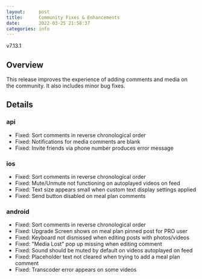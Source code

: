 ```yaml
---
layout:     post
title:      Community Fixes & Enhancements
date:       2022-03-25 21:58:37
categories: info
---
```


v7.13.1

## Overview
This release improves the experience of adding comments and media on the community. It also includes minor bug fixes.

## Details
### api
* Fixed: Sort comments in reverse chronological order
* Fixed: Notifications for media comments are blank
* Fixed: Invite friends via phone number produces error message

### ios
* Fixed: Sort comments in reverse chronological order
* Fixed: Mute/Unmute not functioning on autoplayed videos on feed
* Fixed: Text size appears small when custom text display settings applied
* Fixed: Send button disabled on meal plan comments

### android
* Fixed: Sort comments in reverse chronological order
* Fixed: Upgrade Screen shows on meal plan pinned post for PRO user
* Fixed: Keyboard not dismissed when editing posts with photos/videos
* Fixed: "Media Lost" pop up missing when editing comment
* Fixed: Sound should be muted by default on videos autoplayed on feed
* Fixed: Placeholder text not cleared when trying to add a meal plan comment
* Fixed: Transcoder error appears on some videos
